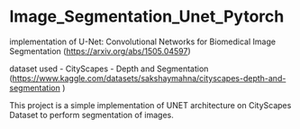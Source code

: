 # Image_Segmentation_Unet_Pytorch 

implementation of  U-Net: Convolutional Networks for Biomedical Image Segmentation (https://arxiv.org/abs/1505.04597)

dataset used - CityScapes - Depth and Segmentation (https://www.kaggle.com/datasets/sakshaymahna/cityscapes-depth-and-segmentation )

This project is a simple implementation of UNET architecture on CityScapes Dataset to perform segmentation of images. 

